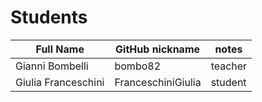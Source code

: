 # Students

| Full Name | GitHub nickname | notes |
| --------- | --------------- | ----- |
| Gianni Bombelli | bombo82 |  teacher |
| Giulia Franceschini | FranceschiniGiulia | student |
